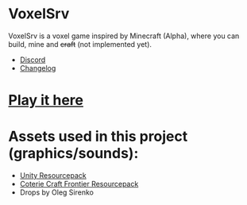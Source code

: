 # VoxelSrv
VoxelSrv is a voxel game inspired by Minecraft (Alpha), where you can build, mine and ~~craft~~ (not implemented yet).

- [Discord](https://discord.gg/K9PdsDh)
- [Changelog](https://github.com/Patbox/voxelsrv/blob/master/CHANGELOG.md)

# [Play it here](https://patbox.github.io/voxelsrv/)

# Assets used in this project (graphics/sounds):
- [Unity Resourcepack](https://github.com/CyanideX/Unity)
- [Coterie Craft Frontier Resourcepack](https://www.curseforge.com/minecraft/texture-packs/coterie-craft-16x)
- Drops by Oleg Sirenko
